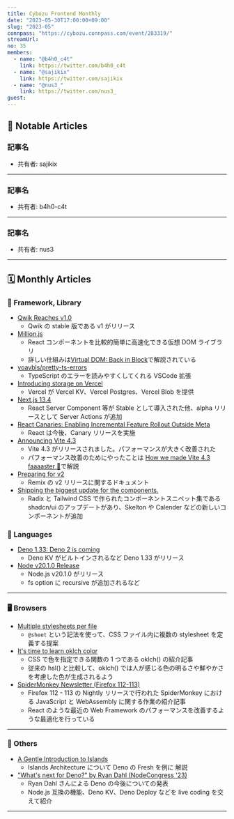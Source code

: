 ```yaml
---
title: Cybozu Frontend Monthly
date: "2023-05-30T17:00:00+09:00"
slug: "2023-05"
connpass: "https://cybozu.connpass.com/event/283319/"
streamUrl:
no: 35
members:
  - name: "@b4h0_c4t"
    link: https://twitter.com/b4h0_c4t
  - name: "@sajikix"
    link: https://twitter.com/sajikix
  - name: "@nus3_"
    link: https://twitter.com/nus3_
guest:
---
```


## 👀 Notable Articles

### 記事名

- 共有者: sajikix

---

### 記事名

- 共有者: b4h0-c4t

---

### 記事名

- 共有者: nus3

---

## 🗓 Monthly Articles

### 📖 Framework, Library

- [Qwik Reaches v1.0](https://www.builder.io/blog/qwik-v1)
  - Qwik の stable 版である v1 がリリース
- [Million.js](https://millionjs.org/)
  - React コンポーネントを比較的簡単に高速化できる仮想 DOM ライブラリ
  - 詳しい仕組みは[Virtual DOM: Back in Block](https://millionjs.org/blog/virtual-dom)で解説されている
- [yoavbls/pretty-ts-errors](https://github.com/yoavbls/pretty-ts-errors)
  - TypeScript のエラーを読みやすくしてくれる VSCode 拡張
- [Introducing storage on Vercel](https://vercel.com/blog/vercel-storage)
  - Vercel が Vercel KV、Vercel Postgres、Vercel Blob を提供
- [Next.js 13.4](https://nextjs.org/blog/next-13-4)
  - React Server Component 等が Stable として導入された他、alpha リリースとして Server Actions が追加
- [React Canaries: Enabling Incremental Feature Rollout Outside Meta](https://react.dev/blog/2023/05/03/react-canaries)
  - React は今後、Canary リリースを実施
- [Announcing Vite 4.3](https://vitejs.dev/blog/announcing-vite4-3.html)
  - Vite 4.3 がリリースされました。パフォーマンスが大きく改善された
  - パフォーマンス改善のためにやったことは [How we made Vite 4.3 faaaaster 🚀](https://sun0day.github.io/blog/vite/why-vite4_3-is-faster.html)で解説
- [Preparing for v2](https://remix.run/docs/en/1.15.0/pages/v2)
  - Remix の v2 リリースに関するドキュメント
- [Shipping the biggest update for the components.](https://twitter.com/shadcn/status/1647984600797564928?s=20)
  - Radix と Tailwind CSS で作られたコンポーネントスニペット集である shadcn/ui のアップデートがあり、Skelton や Calender などの新しいコンポーネントが追加

### 💬 Languages

- [Deno 1.33: Deno 2 is coming](https://deno.com/blog/v1.33)
  - Deno KV がビルトインされるなど Deno 1.33 がリリース
- [Node v20.1.0 Release](https://nodejs.org/en/blog/release/v20.1.0)
  - Node.js v20.1.0 がリリース
  - fs option に recursive が追加されるなど

---

### 🖥 Browsers

- [Multiple stylesheets per file](https://github.com/w3c/csswg-drafts/issues/5629)
  - `@sheet` という記法を使って、CSS ファイル内に複数の stylesheet を定義する提案
- [It's time to learn oklch color](https://keithjgrant.com/posts/2023/04/its-time-to-learn-oklch-color/)
  - CSS で色を指定できる関数の 1 つである oklch() の紹介記事
  - 従来の hsl() と比較して、oklch() では人が感じる色の明るさや鮮やかさを考慮した色が生成されるよう
- [SpiderMonkey Newsletter (Firefox 112-113)](https://spidermonkey.dev/blog/2023/04/14/newsletter-firefox-112-113.html)
  - Firefox 112 - 113 の Nightly リリースで行われた SpiderMonkey における JavaScript と WebAssembly に関する作業の紹介記事
  - React のような最近の Web Framework のパフォーマンスを改善するような最適化を行っている

---

### 🦆 Others

- [A Gentle Introduction to Islands](https://deno.com/blog/intro-to-islands)
  - Islands Architecture について Deno の Fresh を例に 解説
- ["What's next for Deno?" by Ryan Dahl (NodeCongress '23)](https://youtu.be/LVEGRj3RZSA)
  - Ryan Dahl さんによる Deno の今後についての発表
  - Node.js 互換の機能、Deno KV、Deno Deploy などを live coding を交えて紹介

---
